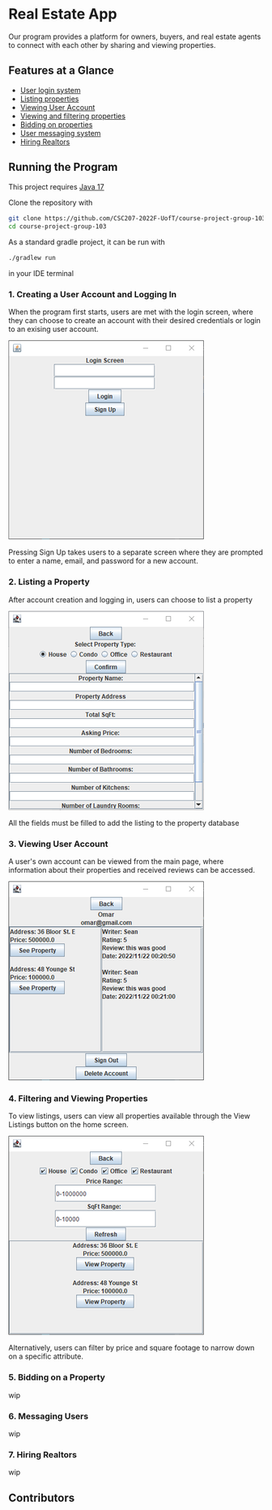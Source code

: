 # Real Estate App

Our program provides a platform for owners, buyers, and real estate agents to connect with each other by sharing and viewing properties. 

## Features at a Glance

* [User login system](#1-creating-a-user-account-and-logging-in)
* [Listing properties](#2-listing-a-property)
* [Viewing User Account](#3-viewing-user-account)
* [Viewing and filtering properties](#4-filtering-and-viewing-properties)
* [Bidding on properties](#5-bidding-on-a-property)
* [User messaging system](#6-messaging-users)
* [Hiring Realtors](#7-hiring-realtors)

## Running the Program

This project requires [Java 17](https://www.oracle.com/java/technologies/javase/jdk17-archive-downloads.html)

Clone the repository with 
```sh
git clone https://github.com/CSC207-2022F-UofT/course-project-group-103.git
cd course-project-group-103
```

As a standard gradle project, it can be run with 

```sh
./gradlew run
``` 
in your IDE terminal

### 1. Creating a User Account and Logging In

When the program first starts, users are met with the login screen, where they can choose to create an account with their desired credentials or login to an exising user account.

![](images/loginscreen.png)

Pressing Sign Up takes users to a separate screen where they are prompted to enter a name, email, and password for a new account.
### 2. Listing a Property
After account creation and logging in, users can choose to list a property

![](images/listhouse.png)

All the fields must be filled to add the listing to the property database


### 3. Viewing User Account
A user's own account can be viewed from the main page, where information about their properties and received reviews can be accessed.

![](images/accountpage.png)

### 4. Filtering and Viewing Properties
To view listings, users can view all properties available through the View Listings button on the home screen.

![](images/viewlistings.png)

Alternatively, users can filter by price and square footage to narrow down on a specific attribute.

### 5. Bidding on a Property
wip

### 6. Messaging Users
wip

### 7. Hiring Realtors
wip

## Contributors
